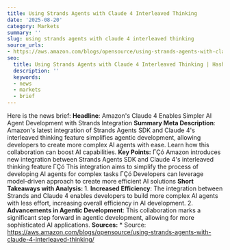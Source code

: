 ```yaml
---
title: Using Strands Agents with Claude 4 Interleaved Thinking
date: '2025-08-20'
category: Markets
summary: ''
slug: using strands agents with claude 4 interleaved thinking
source_urls:
- https://aws.amazon.com/blogs/opensource/using-strands-agents-with-claude-4-interleaved-thinking/
seo:
  title: Using Strands Agents with Claude 4 Interleaved Thinking | Hash n Hedge
  description: ''
  keywords:
  - news
  - markets
  - brief
---
```


Here is the news brief:  **Headline**: Amazon's Claude 4 Enables Simpler AI Agent Development with Strands Integration  **Summary Meta Description**: Amazon's latest integration of Strands Agents SDK and Claude 4's interleaved thinking feature simplifies agentic development, allowing developers to create more complex AI agents with ease. Learn how this collaboration can boost AI capabilities.  **Key Points:**  ΓÇó Amazon introduces new integration between Strands Agents SDK and Claude 4's interleaved thinking feature ΓÇó This integration aims to simplify the process of developing AI agents for complex tasks ΓÇó Developers can leverage model-driven approach to create more efficient AI solutions  **Short Takeaways with Analysis:**  1. **Increased Efficiency**: The integration between Strands and Claude 4 enables developers to build more complex AI agents with less effort, increasing overall efficiency in AI development. 2. **Advancements in Agentic Development**: This collaboration marks a significant step forward in agentic development, allowing for more sophisticated AI applications.  **Sources:**  * Source: https://aws.amazon.com/blogs/opensource/using-strands-agents-with-claude-4-interleaved-thinking/ 
